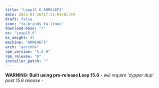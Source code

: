 ```yaml
---
title: "Leap15 6_ARM64EFI"
date: 2023-01-26T17:21:01+01:00
draft: false
icon: "fa-brands fa-linux"
download-base: "/"
os: "Leap15.6"
os_weight: 42
machine: "ARM64EFI"
arch: "aarch64"
rpm_version: "5.0.9"
rpm_release: "0"
installer_patch: ""
---
```


**WARNING: Built using pre-release Leap 15.6** *- will require 'zypper dup' post 15.6 release -*
